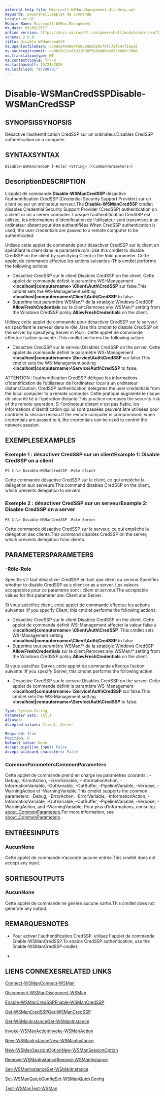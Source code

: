```yaml
---
external help file: Microsoft.WSMan.Management.dll-Help.xml
keywords: powershell,applet de commande
Locale: en-US
Module Name: Microsoft.WSMan.Management
ms.date: 06/09/2017
online version: https://docs.microsoft.com/powershell/module/microsoft.wsman.management/disable-wsmancredssp?view=powershell-5.1&WT.mc_id=ps-gethelp
schema: 2.0.0
title: Disable-WSManCredSSP
ms.openlocfilehash: c34de849d664fe0c0a02b695f0fc72f54cf1ae3d
ms.sourcegitcommit: ae8b89e12c6fa2108075888dd6da92788d6c2888
ms.translationtype: MT
ms.contentlocale: fr-FR
ms.lasthandoff: 10/21/2020
ms.locfileid: "93208701"
---
```

# <span data-ttu-id="dd299-103">Disable-WSManCredSSP</span><span class="sxs-lookup"><span data-stu-id="dd299-103">Disable-WSManCredSSP</span></span>

## <span data-ttu-id="dd299-104">SYNOPSIS</span><span class="sxs-lookup"><span data-stu-id="dd299-104">SYNOPSIS</span></span>
<span data-ttu-id="dd299-105">Désactive l’authentification CredSSP sur un ordinateur.</span><span class="sxs-lookup"><span data-stu-id="dd299-105">Disables CredSSP authentication on a computer.</span></span>

## <span data-ttu-id="dd299-106">SYNTAX</span><span class="sxs-lookup"><span data-stu-id="dd299-106">SYNTAX</span></span>

```
Disable-WSManCredSSP [-Role] <String> [<CommonParameters>]
```

## <span data-ttu-id="dd299-107">Description</span><span class="sxs-lookup"><span data-stu-id="dd299-107">DESCRIPTION</span></span>
<span data-ttu-id="dd299-108">L’applet de commande **Disable-WSManCredSSP** désactive l’authentification CredSSP (Credential Security Support Provider) sur un client ou sur un ordinateur serveur.</span><span class="sxs-lookup"><span data-stu-id="dd299-108">The **Disable-WSManCredSSP** cmdlet disables Credential Security Support Provider (CredSSP) authentication on a client or on a server computer.</span></span>
<span data-ttu-id="dd299-109">Lorsque l’authentification CredSSP est utilisée, les informations d’identification de l’utilisateur sont transmises à un ordinateur distant pour être authentifiées.</span><span class="sxs-lookup"><span data-stu-id="dd299-109">When CredSSP authentication is used, the user credentials are passed to a remote computer to be authenticated.</span></span>

<span data-ttu-id="dd299-110">Utilisez cette applet de commande pour désactiver CredSSP sur le client en spécifiant le client dans le paramètre *role* .</span><span class="sxs-lookup"><span data-stu-id="dd299-110">Use this cmdlet to disable CredSSP on the client by specifying Client in the *Role* parameter.</span></span>
<span data-ttu-id="dd299-111">Cette applet de commande effectue les actions suivantes :</span><span class="sxs-lookup"><span data-stu-id="dd299-111">This cmdlet performs the following actions:</span></span>

- <span data-ttu-id="dd299-112">Désactive CredSSP sur le client.</span><span class="sxs-lookup"><span data-stu-id="dd299-112">Disables CredSSP on the client.</span></span> <span data-ttu-id="dd299-113">Cette applet de commande définit le paramètre WS-Management **\<localhost|computername\> \Client\Auth\CredSSP** sur false.</span><span class="sxs-lookup"><span data-stu-id="dd299-113">This cmdlet sets the WS-Management setting **\<localhost|computername\>\Client\Auth\CredSSP** to false.</span></span>
- <span data-ttu-id="dd299-114">Supprime tout paramètre WSMan/\* de la stratégie Windows CredSSP **AllowFreshCredentials** sur le client.</span><span class="sxs-lookup"><span data-stu-id="dd299-114">Removes any WSMan/\* setting from the Windows CredSSP policy **AllowFreshCredentials** on the client.</span></span>

<span data-ttu-id="dd299-115">Utilisez cette applet de commande pour désactiver CredSSP sur le serveur en spécifiant le serveur dans le *rôle* .</span><span class="sxs-lookup"><span data-stu-id="dd299-115">Use this cmdlet to disable CredSSP on the server by specifying Server in *Role* .</span></span>
<span data-ttu-id="dd299-116">Cette applet de commande effectue l’action suivante :</span><span class="sxs-lookup"><span data-stu-id="dd299-116">This cmdlet performs the following action:</span></span>

- <span data-ttu-id="dd299-117">Désactive CredSSP sur le serveur.</span><span class="sxs-lookup"><span data-stu-id="dd299-117">Disables CredSSP on the server.</span></span> <span data-ttu-id="dd299-118">Cette applet de commande définit le paramètre WS-Management **\<localhost|computername\> \Service\Auth\CredSSP** sur false.</span><span class="sxs-lookup"><span data-stu-id="dd299-118">This cmdlet sets the WS-Management setting **\<localhost|computername\>\Service\Auth\CredSSP** to false.</span></span>

<span data-ttu-id="dd299-119">ATTENTION : l’authentification CredSSP délègue les informations d’identification de l’utilisateur de l’ordinateur local à un ordinateur distant.</span><span class="sxs-lookup"><span data-stu-id="dd299-119">Caution: CredSSP authentication delegates the user credentials from the local computer to a remote computer.</span></span>
<span data-ttu-id="dd299-120">Cette pratique augmente le risque de sécurité lié à l'opération distante.</span><span class="sxs-lookup"><span data-stu-id="dd299-120">This practice increases the security risk of the remote operation.</span></span>
<span data-ttu-id="dd299-121">Si l'ordinateur distant n'est pas fiable, les informations d'identification qui lui sont passées peuvent être utilisées pour contrôler la session réseau.</span><span class="sxs-lookup"><span data-stu-id="dd299-121">If the remote computer is compromised, when credentials are passed to it, the credentials can be used to control the network session.</span></span>

## <span data-ttu-id="dd299-122">EXEMPLES</span><span class="sxs-lookup"><span data-stu-id="dd299-122">EXAMPLES</span></span>

### <span data-ttu-id="dd299-123">Exemple 1 : désactiver CredSSP sur un client</span><span class="sxs-lookup"><span data-stu-id="dd299-123">Example 1: Disable CredSSP on a client</span></span>

```
PS C:\> Disable-WSManCredSSP -Role Client
```

<span data-ttu-id="dd299-124">Cette commande désactive CredSSP sur le client, ce qui empêche la délégation aux serveurs.</span><span class="sxs-lookup"><span data-stu-id="dd299-124">This command disables CredSSP on the client, which prevents delegation to servers.</span></span>

### <span data-ttu-id="dd299-125">Exemple 2 : désactiver CredSSP sur un serveur</span><span class="sxs-lookup"><span data-stu-id="dd299-125">Example 2: Disable CredSSP on a server</span></span>

```
PS C:\> Disable-WSManCredSSP -Role Server
```

<span data-ttu-id="dd299-126">Cette commande désactive CredSSP sur le serveur, ce qui empêche la délégation des clients.</span><span class="sxs-lookup"><span data-stu-id="dd299-126">This command disables CredSSP on the server, which prevents delegation from clients.</span></span>

## <span data-ttu-id="dd299-127">PARAMETERS</span><span class="sxs-lookup"><span data-stu-id="dd299-127">PARAMETERS</span></span>

### <span data-ttu-id="dd299-128">-Rôle</span><span class="sxs-lookup"><span data-stu-id="dd299-128">-Role</span></span>
<span data-ttu-id="dd299-129">Spécifie s’il faut désactiver CredSSP en tant que client ou serveur.</span><span class="sxs-lookup"><span data-stu-id="dd299-129">Specifies whether to disable CredSSP as a client or as a server.</span></span>
<span data-ttu-id="dd299-130">Les valeurs acceptables pour ce paramètre sont : client et serveur.</span><span class="sxs-lookup"><span data-stu-id="dd299-130">The acceptable values for this parameter are: Client and Server.</span></span>

<span data-ttu-id="dd299-131">Si vous spécifiez client, cette applet de commande effectue les actions suivantes :</span><span class="sxs-lookup"><span data-stu-id="dd299-131">If you specify Client, this cmdlet performs the following actions:</span></span>

- <span data-ttu-id="dd299-132">Désactive CredSSP sur le client.</span><span class="sxs-lookup"><span data-stu-id="dd299-132">Disables CredSSP on the client.</span></span> <span data-ttu-id="dd299-133">Cette applet de commande définit WS-Management affecter la valeur false à **\<localhost|computername\> \Client\Auth\CredSSP** .</span><span class="sxs-lookup"><span data-stu-id="dd299-133">This cmdlet sets WS-Management setting **\<localhost|computername\>\Client\Auth\CredSSP** to false.</span></span>
- <span data-ttu-id="dd299-134">Supprime tout paramètre WSMan/\* de la stratégie Windows CredSSP **AllowFreshCredentials** sur le client.</span><span class="sxs-lookup"><span data-stu-id="dd299-134">Removes any WSMan/\* setting from the Windows CredSSP policy **AllowFreshCredentials** on the client.</span></span>

<span data-ttu-id="dd299-135">Si vous spécifiez Server, cette applet de commande effectue l’action suivante :</span><span class="sxs-lookup"><span data-stu-id="dd299-135">If you specify Server, this cmdlet performs the following action:</span></span>

- <span data-ttu-id="dd299-136">Désactive CredSSP sur le serveur.</span><span class="sxs-lookup"><span data-stu-id="dd299-136">Disables CredSSP on the server.</span></span> <span data-ttu-id="dd299-137">Cette applet de commande définit le paramètre WS-Management **\<localhost|computername\> \Service\Auth\CredSSP** sur false.</span><span class="sxs-lookup"><span data-stu-id="dd299-137">This cmdlet sets the WS-Management setting **\<localhost|computername\>\Service\Auth\CredSSP** to false.</span></span>

```yaml
Type: System.String
Parameter Sets: (All)
Aliases:
Accepted values: Client, Server

Required: True
Position: 0
Default value: None
Accept pipeline input: False
Accept wildcard characters: False
```

### <span data-ttu-id="dd299-138">CommonParameters</span><span class="sxs-lookup"><span data-stu-id="dd299-138">CommonParameters</span></span>
<span data-ttu-id="dd299-139">Cette applet de commande prend en charge les paramètres courants : -Debug, -ErrorAction, -ErrorVariable, -InformationAction, -InformationVariable, -OutVariable, -OutBuffer, -PipelineVariable, -Verbose, -WarningAction et -WarningVariable.</span><span class="sxs-lookup"><span data-stu-id="dd299-139">This cmdlet supports the common parameters: -Debug, -ErrorAction, -ErrorVariable, -InformationAction, -InformationVariable, -OutVariable, -OutBuffer, -PipelineVariable, -Verbose, -WarningAction, and -WarningVariable.</span></span> <span data-ttu-id="dd299-140">Pour plus d’informations, consultez [about_CommonParameters](https://go.microsoft.com/fwlink/?LinkID=113216).</span><span class="sxs-lookup"><span data-stu-id="dd299-140">For more information, see [about_CommonParameters](https://go.microsoft.com/fwlink/?LinkID=113216).</span></span>

## <span data-ttu-id="dd299-141">ENTRÉES</span><span class="sxs-lookup"><span data-stu-id="dd299-141">INPUTS</span></span>

### <span data-ttu-id="dd299-142">Aucun</span><span class="sxs-lookup"><span data-stu-id="dd299-142">None</span></span>
<span data-ttu-id="dd299-143">Cette applet de commande n’accepte aucune entrée.</span><span class="sxs-lookup"><span data-stu-id="dd299-143">This cmdlet does not accept any input.</span></span>

## <span data-ttu-id="dd299-144">SORTIES</span><span class="sxs-lookup"><span data-stu-id="dd299-144">OUTPUTS</span></span>

### <span data-ttu-id="dd299-145">Aucun</span><span class="sxs-lookup"><span data-stu-id="dd299-145">None</span></span>
<span data-ttu-id="dd299-146">Cette applet de commande ne génère aucune sortie.</span><span class="sxs-lookup"><span data-stu-id="dd299-146">This cmdlet does not generate any output.</span></span>

## <span data-ttu-id="dd299-147">REMARQUES</span><span class="sxs-lookup"><span data-stu-id="dd299-147">NOTES</span></span>

* <span data-ttu-id="dd299-148">Pour activer l'authentification CredSSP, utilisez l'applet de commande Enable-WSManCredSSP.</span><span class="sxs-lookup"><span data-stu-id="dd299-148">To enable CredSSP authentication, use the Enable-WSManCredSSP cmdlet.</span></span>

*

## <span data-ttu-id="dd299-149">LIENS CONNEXES</span><span class="sxs-lookup"><span data-stu-id="dd299-149">RELATED LINKS</span></span>

[<span data-ttu-id="dd299-150">Connect-WSMan</span><span class="sxs-lookup"><span data-stu-id="dd299-150">Connect-WSMan</span></span>](Connect-WSMan.md)

[<span data-ttu-id="dd299-151">Disconnect-WSMan</span><span class="sxs-lookup"><span data-stu-id="dd299-151">Disconnect-WSMan</span></span>](Disconnect-WSMan.md)

[<span data-ttu-id="dd299-152">Enable-WSManCredSSP</span><span class="sxs-lookup"><span data-stu-id="dd299-152">Enable-WSManCredSSP</span></span>](Enable-WSManCredSSP.md)

[<span data-ttu-id="dd299-153">Get-WSManCredSSP</span><span class="sxs-lookup"><span data-stu-id="dd299-153">Get-WSManCredSSP</span></span>](Get-WSManCredSSP.md)

[<span data-ttu-id="dd299-154">Get-WSManInstance</span><span class="sxs-lookup"><span data-stu-id="dd299-154">Get-WSManInstance</span></span>](Get-WSManInstance.md)

[<span data-ttu-id="dd299-155">Invoke-WSManAction</span><span class="sxs-lookup"><span data-stu-id="dd299-155">Invoke-WSManAction</span></span>](Invoke-WSManAction.md)

[<span data-ttu-id="dd299-156">New-WSManInstance</span><span class="sxs-lookup"><span data-stu-id="dd299-156">New-WSManInstance</span></span>](New-WSManInstance.md)

[<span data-ttu-id="dd299-157">New-WSManSessionOption</span><span class="sxs-lookup"><span data-stu-id="dd299-157">New-WSManSessionOption</span></span>](New-WSManSessionOption.md)

[<span data-ttu-id="dd299-158">Remove-WSManInstance</span><span class="sxs-lookup"><span data-stu-id="dd299-158">Remove-WSManInstance</span></span>](Remove-WSManInstance.md)

[<span data-ttu-id="dd299-159">Set-WSManInstance</span><span class="sxs-lookup"><span data-stu-id="dd299-159">Set-WSManInstance</span></span>](Set-WSManInstance.md)

[<span data-ttu-id="dd299-160">Set-WSManQuickConfig</span><span class="sxs-lookup"><span data-stu-id="dd299-160">Set-WSManQuickConfig</span></span>](Set-WSManQuickConfig.md)

[<span data-ttu-id="dd299-161">Test-WSMan</span><span class="sxs-lookup"><span data-stu-id="dd299-161">Test-WSMan</span></span>](Test-WSMan.md)
